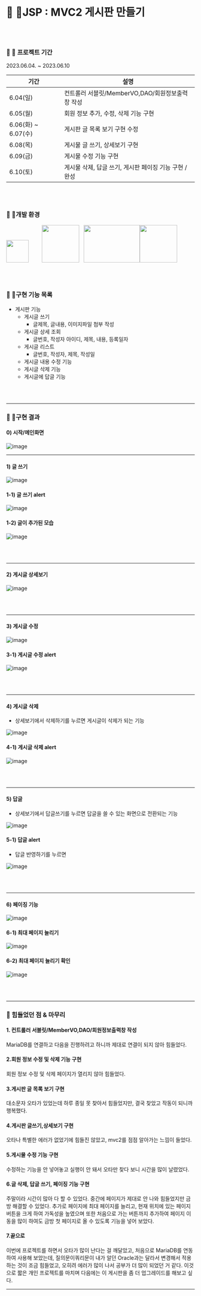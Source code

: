 # :small_orange_diamond: 📢JSP : MVC2 게시판 만들기

<br><br>

### :small_orange_diamond: 📆 프로젝트 기간

2023.06.04. ~ 2023.06.10

| 기간                | 설명                                                         |
| ------------------- | ------------------------------------------------------------|
| 6.04(일)| 컨트롤러 서블릿/MemberVO,DAO/회원정보출력창 작성                           |
| 6.05(월)| 회원 정보 추가, 수정, 삭제 기능 구현                                       |
| 6.06(화) ~ 6.07(수)| 게시판 글 목록 보기 구현 수정                                   |
| 6.08(목)|     게시물 글 쓰기, 상세보기 구현                            |
| 6.09(금)| 게시물 수정 기능 구현                                                    |
| 6.10(토)| 게시물 삭제, 답글 쓰기, 게시판 페이징 기능 구현 / 완성 |

<br><br>

### :small_orange_diamond: 📍개발 환경

<img src="https://www.eclipse.org/downloads/images/javaee.png" width="60" height="60">&nbsp;&nbsp;&nbsp;&nbsp;&nbsp;&nbsp;&nbsp;&nbsp;&nbsp;<img src="https://cdn-icons-png.flaticon.com/512/5968/5968282.png" width="100" height="100">&nbsp;&nbsp;&nbsp;<img src="https://cdn.icon-icons.com/icons2/2699/PNG/512/mariadb_logo_icon_168996.png" width="150" height="100"><img src="https://user-images.githubusercontent.com/130538673/245403670-6c15fc21-52e8-4ed6-970c-878ce92b1c5f.png" width="100" height="100">

<br><br>

### :small_orange_diamond: 🥁구현 기능 목록
* 게시판 기능
  - 게시글 쓰기
     + 글제목, 글내용, 이미지파일 첨부 작성
  - 게시글 상세 조회
    + 글번호, 작성자 아이디, 제목, 내용, 등록일자
  - 게시글 리스트
    + 글번호, 작성자, 제목, 작성일
  - 게시글 내용 수정 기능
  - 게시글 삭제 기능
  - 게시글에 답글 기능 
  
<br><br>
***
### :small_orange_diamond: 🎯구현 결과
#### 0) 시작/메인화면
![image](https://user-images.githubusercontent.com/130538673/245406179-fb66fecb-a4ba-4cef-bb54-3b7aba8e2ab5.png)
***

#### 1) 글 쓰기


![image](https://user-images.githubusercontent.com/130538673/245404878-d81daedf-1d88-403e-9a9f-d7c84feaf6a5.png)

#### 1-1) 글 쓰기 alert
![image](https://raw.githubusercontent.com/byeongseokim/JSP-MVC-model2-Project/ee2994c25d1a667760f4c8037bc2ee7b3ee05bda/Images/write.1/%EC%83%88%20%EA%B8%80%20%EC%93%B0%EA%B8%B0%20%EA%B8%B0%EB%8A%A52.jpg)

#### 1-2) 글이 추가된 모습
![image](https://user-images.githubusercontent.com/130538673/245406698-6ee2d9fd-96a4-4b74-b34f-c63bac6d332e.png)

<br><br>
***
#### 2) 게시글 상세보기



![image](https://user-images.githubusercontent.com/130538673/245403315-26dcc1ad-5f2a-4f2f-91e7-fecb9192f40a.png)

<br><br>
***
#### 3) 게시글 수정


![image](https://user-images.githubusercontent.com/130538673/245402182-fc9187f1-d098-4bf8-b11e-431ecad6d6cf.png)

#### 3-1) 게시글 수정 alert

![image](https://github.com/byeongseokim/JSP-MVC-model2-Project/blob/master/Images/Mod.3/%EC%88%98%EC%A0%95%EA%B3%BC%EC%A0%952.jpg?raw=true)

<br><br>
***
#### 4) 게시글 삭제

- 상세보기에서 삭제하기를 누르면 게시글이 삭제가 되는 기능

![image](https://user-images.githubusercontent.com/130538673/245402182-fc9187f1-d098-4bf8-b11e-431ecad6d6cf.png)

#### 4-1) 게시글 삭제 alert

![image](https://raw.githubusercontent.com/byeongseokim/JSP-MVC-model2-Project/ee2994c25d1a667760f4c8037bc2ee7b3ee05bda/Images/delete.4/%EC%82%AD%EC%A0%9C%EA%B3%BC%EC%A0%951.jpg)

<br><br>
***
#### 5) 답글 

- 상세보기에서 답글쓰기를 누르면 답글을 쓸 수 있는 화면으로 전환되는 기능

![image](https://user-images.githubusercontent.com/130538673/245402943-b8e5d36b-ab90-42fe-adf0-e651d91b9095.png)

#### 5-1) 답글 alert
- 답글 반영하기를 누르면

![image](https://raw.githubusercontent.com/byeongseokim/JSP-MVC-model2-Project/ee2994c25d1a667760f4c8037bc2ee7b3ee05bda/Images/reply.5/%EB%8B%B5%EA%B8%80%EB%B0%98%EC%98%812.jpg)

<br><br>
***


#### 6) 페이징 기능



![image](https://raw.githubusercontent.com/byeongseokim/JSP-MVC-model2-Project/ee2994c25d1a667760f4c8037bc2ee7b3ee05bda/Images/paging.6/%ED%8E%98%EC%9D%B4%EC%A7%80%20%EA%B8%B0%EB%8A%A5%20%EC%84%A4%EB%AA%85.jpg)

#### 6-1) 최대 페이지 늘리기
![image](https://raw.githubusercontent.com/byeongseokim/JSP-MVC-model2-Project/ee2994c25d1a667760f4c8037bc2ee7b3ee05bda/Images/paging.6/articlesMapput%EA%B0%92%20%EB%B3%80%EA%B2%BD%ED%95%98%EC%97%AC%20%ED%8E%98%EC%9D%B4%EC%A7%80%20%EB%8A%98%EB%A6%AC%EA%B8%B0%20Code.jpg)

#### 6-2) 최대 페이지 늘리기 확인
![image](https://raw.githubusercontent.com/byeongseokim/JSP-MVC-model2-Project/ee2994c25d1a667760f4c8037bc2ee7b3ee05bda/Images/paging.6/articlesMapput%EA%B0%92%20%EB%B3%80%EA%B2%BD%ED%95%98%EC%97%AC%20%ED%8E%98%EC%9D%B4%EC%A7%80%20%EB%8A%98%EB%A6%AC%EA%B8%B0.jpg)

<br><br>
***
### :small_orange_diamond: 힘들었던 점 & 마무리

#### 1. 컨트롤러 서블릿/MemberVO,DAO/회원정보출력창 작성
MariaDB를 연결하고 다음을 진행하려고 하니까 제대로 연결이 되지 않아 힘들었다.

#### 2.회원 정보 수정 및 삭제 기능 구현
회원 정보 수정 및 삭제 페이지가 열리지 않아 힘들었다.

#### 3.게시판 글 목록 보기 구현
대소문자 오타가 있었는데 하루 종일 못 찾아서 힘들었지만, 결국 찾았고 작동이 되니까 행복했다.

#### 4.게시판 글쓰기,상세보기 구현
오타나 특별한 에러가 없었기에 힘들진 않았고,  mvc2를 점점 알아가는 느낌이 들었다.

#### 5.게시물 수정 기능 구현
수정하는 기능을 안 넣어놓고 실행이 안 돼서 오타만 찾다 보니 시간을 많이 날렸었다.

#### 6.글 삭제, 답글 쓰기, 페이징 기능 구현
주말이라 시간이 많아 다 할 수 있었다.
중간에 페이지가 제대로 안 나와 힘들었지만 금방 해결할 수 있었다.
추가로 페이지에 최대 페이지를 늘리고, 현재 위치에 있는 페이지 버튼을 크게 하여 가독성을 높였으며 또한 처음으로 가는 버튼까지 추가하여 페이지 이동을 많이 하여도 금방 첫 페이지로 올 수 있도록 기능을 넣어 보았다.

#### 7.끝으로
이번에 프로젝트를 하면서 오타가 많이 난다는 걸 깨달았고, 처음으로 MariaDB를 연동하여 사용해 보았는데, 질의문이쿼리문이 내가 알던 Oracle과는 달라서 변경해서 적용하는 것이 조금 힘들었고, 오히려 에러가 많이 나서 공부가 더 많이 되었던 거 같다.
이것으로 짧은 개인 프로젝트를 마치며 다음에는 이 게시판을 좀 더 업그레이드를 해보고 싶다.
***
